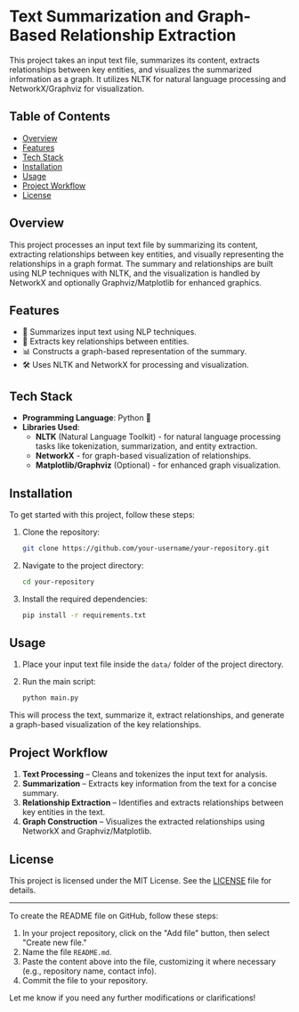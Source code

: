 

# Text Summarization and Graph-Based Relationship Extraction

This project takes an input text file, summarizes its content, extracts relationships between key entities, and visualizes the summarized information as a graph. It utilizes NLTK for natural language processing and NetworkX/Graphviz for visualization.

## Table of Contents
- [Overview](#overview)
- [Features](#features)
- [Tech Stack](#tech-stack)
- [Installation](#installation)
- [Usage](#usage)
- [Project Workflow](#project-workflow)
- [License](#license)

## Overview

This project processes an input text file by summarizing its content, extracting relationships between key entities, and visually representing the relationships in a graph format. The summary and relationships are built using NLP techniques with NLTK, and the visualization is handled by NetworkX and optionally Graphviz/Matplotlib for enhanced graphics.

## Features

- 📄 Summarizes input text using NLP techniques.
- 🔗 Extracts key relationships between entities.
- 📊 Constructs a graph-based representation of the summary.
- 🛠️ Uses NLTK and NetworkX for processing and visualization.

## Tech Stack

- **Programming Language**: Python 🐍
- **Libraries Used**:
  - **NLTK** (Natural Language Toolkit) - for natural language processing tasks like tokenization, summarization, and entity extraction.
  - **NetworkX** - for graph-based visualization of relationships.
  - **Matplotlib/Graphviz** (Optional) - for enhanced graph visualization.

## Installation

To get started with this project, follow these steps:

1. Clone the repository:
   ```bash
   git clone https://github.com/your-username/your-repository.git
   ```
   
2. Navigate to the project directory:
   ```bash
   cd your-repository
   ```

3. Install the required dependencies:
   ```bash
   pip install -r requirements.txt
   ```

## Usage

1. Place your input text file inside the `data/` folder of the project directory.
   
2. Run the main script:
   ```bash
   python main.py
   ```

This will process the text, summarize it, extract relationships, and generate a graph-based visualization of the key relationships.

## Project Workflow

1. **Text Processing** – Cleans and tokenizes the input text for analysis.
2. **Summarization** – Extracts key information from the text for a concise summary.
3. **Relationship Extraction** – Identifies and extracts relationships between key entities in the text.
4. **Graph Construction** – Visualizes the extracted relationships using NetworkX and Graphviz/Matplotlib.

## License

This project is licensed under the MIT License. See the [LICENSE](LICENSE) file for details.

---

To create the README file on GitHub, follow these steps:

1. In your project repository, click on the "Add file" button, then select "Create new file."
2. Name the file `README.md`.
3. Paste the content above into the file, customizing it where necessary (e.g., repository name, contact info).
4. Commit the file to your repository.

Let me know if you need any further modifications or clarifications!
